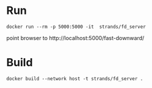 # Run
`docker run --rm -p 5000:5000 -it  strands/fd_server`

point browser to http://localhost:5000/fast-downward/

# Build
`docker build --network host -t strands/fd_server .`
